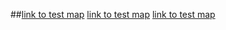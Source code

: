 ##[link to test map](https://dbrown4/maptests.github.io/test_map.html)
[link to test map](https://dbrown4/maptests.github.io/maptest1.html)
[link to test map](https://dbrown4/maptests.github.io/chi-squared-3.html)
